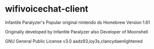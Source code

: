 # wifivoicechat-client
Infantile Paralyzer's Popular original nintendo ds Homebrew
Version 1.61

Originally developed by Infantile Paralyzer also Developer of Moonshell


GNU General Public License v3.0
aadz93,ioy3s,clancydaenlightened
